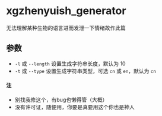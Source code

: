 # xgzhenyuish_generator

无法理解某种生物的语言进而发泄一下情绪故作此篇

## 参数

+ `-l` 或 `--length` 设置生成字符串长度，默认为 10
+ `-t` 或 `--type` 设置生成字符串类型，可选 `cn` 或 `en`，默认为 `cn`

#### 注

+ 别找我修这个，有bug也懒得管（大概）
+ 没有许可证，随便用，你要是真要用这个你也是神人
